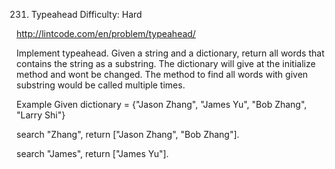 231. Typeahead
Difficulty: Hard

http://lintcode.com/en/problem/typeahead/

Implement typeahead. Given a string and a dictionary, return all words that contains the string as a substring. The dictionary will give at the initialize method and wont be changed. The method to find all words with given substring would be called multiple times.

Example
Given dictionary = {"Jason Zhang", "James Yu", "Bob Zhang", "Larry Shi"}

search "Zhang", return ["Jason Zhang", "Bob Zhang"].

search "James", return ["James Yu"].
